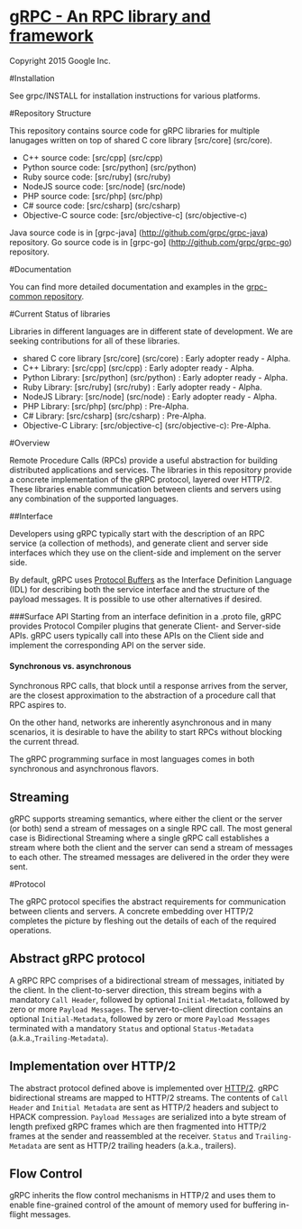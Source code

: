 [gRPC - An RPC library and framework](http://github.com/grpc/grpc)
===================================

Copyright 2015 Google Inc.

#Installation

See grpc/INSTALL for installation instructions for various platforms.

#Repository Structure

This repository contains source code for gRPC libraries for multiple lanugages
written on top of shared C core library [src/core] (src/core).

   * C++ source code: [src/cpp] (src/cpp)
   * Python source code: [src/python] (src/python)
   * Ruby source code: [src/ruby] (src/ruby)
   * NodeJS source code: [src/node] (src/node)
   * PHP source code: [src/php] (src/php)
   * C# source code: [src/csharp] (src/csharp)
   * Objective-C source code: [src/objective-c] (src/objective-c)

Java source code is in [grpc-java] (http://github.com/grpc/grpc-java) repository.
Go source code is in [grpc-go] (http://github.com/grpc/grpc-go) repository.

#Documentation

You can find more detailed documentation and examples in the
[grpc-common repository](http://github.com/grpc/grpc-common).

#Current Status of libraries

Libraries in different languages are in different state of development. We are
seeking contributions for all of these libraries.

   * shared C core library [src/core] (src/core) : Early adopter ready - Alpha.
   * C++ Library: [src/cpp] (src/cpp) : Early adopter ready - Alpha.
   * Python Library: [src/python] (src/python) : Early adopter ready - Alpha.
   * Ruby Library: [src/ruby] (src/ruby) : Early adopter ready - Alpha.
   * NodeJS Library: [src/node] (src/node) : Early adopter ready - Alpha.
   * PHP Library: [src/php] (src/php) : Pre-Alpha.
   * C# Library: [src/csharp] (src/csharp) : Pre-Alpha.
   * Objective-C Library: [src/objective-c] (src/objective-c): Pre-Alpha.

#Overview


Remote Procedure Calls (RPCs) provide a useful abstraction for building
distributed applications and services. The libraries in this repository provide
a concrete implementation of the gRPC protocol, layered over HTTP/2.  These
libraries enable communication between clients and servers using any
combination of the supported languages.


##Interface


Developers using gRPC typically start with the description of an RPC service (a
collection of methods), and generate client and server side interfaces which
they use on the client-side and implement on the server side.

By default, gRPC uses [Protocol Buffers](https://github.com/google/protobuf) as
the Interface Definition Language (IDL) for describing both the service
interface and the structure of the payload messages. It is possible to use
other alternatives if desired.

###Surface API
Starting from an interface definition in a .proto file, gRPC provides Protocol
Compiler plugins that generate Client- and Server-side APIs. gRPC users
typically call into these APIs on the Client side and implement the
corresponding API on the server side.

#### Synchronous vs. asynchronous
Synchronous RPC calls, that block until a response arrives from the server, are
the closest approximation to the abstraction of a procedure call that RPC
aspires to.

On the other hand, networks are inherently asynchronous and in many scenarios,
it is desirable to have the ability to start RPCs without blocking the current
thread.

The gRPC programming surface in most languages comes in both synchronous and
asynchronous flavors.


## Streaming

gRPC supports streaming semantics, where either the client or the server (or
both) send a stream of messages on a single RPC call. The most general case is
Bidirectional Streaming where a single gRPC call establishes a stream where
both the client and the server can send a stream of messages to each other. The
streamed messages are delivered in the order they were sent.


#Protocol

The gRPC protocol specifies the abstract requirements for communication between
clients and servers. A concrete embedding over HTTP/2 completes the picture by
fleshing out the details of each of the required operations.

## Abstract gRPC protocol
A gRPC RPC comprises of a bidirectional stream of messages, initiated by the
client. In the client-to-server direction, this stream begins with a mandatory
`Call Header`, followed by optional `Initial-Metadata`, followed by zero or
more `Payload Messages`. The server-to-client direction contains an optional
`Initial-Metadata`, followed by zero or more `Payload Messages` terminated with
a mandatory `Status` and optional `Status-Metadata`
(a.k.a.,`Trailing-Metadata`).

## Implementation over HTTP/2
The abstract protocol defined above is implemented over
[HTTP/2](https://http2.github.io/). gRPC bidirectional streams are mapped to
HTTP/2 streams. The contents of `Call Header` and `Initial Metadata` are sent
as HTTP/2 headers and subject to HPACK compression. `Payload Messages` are
serialized into a byte stream of length prefixed gRPC frames which are then
fragmented into HTTP/2 frames at the sender and reassembled at the receiver.
`Status` and `Trailing-Metadata` are sent as HTTP/2 trailing headers (a.k.a.,
trailers).

## Flow Control
gRPC inherits the flow control mechanisms in HTTP/2 and uses them to enable
fine-grained control of the amount of memory used for buffering in-flight
messages.
